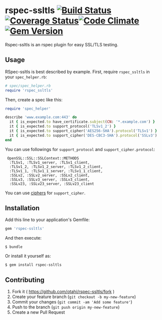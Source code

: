 # rspec-ssltls [![Build Status](https://travis-ci.org/otahi/rspec-ssltls.png?branch=master)](https://travis-ci.org/otahi/rspec-ssltls)[![Coverage Status](https://coveralls.io/repos/otahi/rspec-ssltls/badge.png?branch=master)](https://coveralls.io/r/otahi/rspec-ssltls?branch=master)[![Code Climate](https://codeclimate.com/github/otahi/rspec-ssltls.png)](https://codeclimate.com/github/otahi/rspec-ssltls)[![Gem Version](https://badge.fury.io/rb/rspec-ssltls.png)](http://badge.fury.io/rb/rspec-ssltls)


Rspec-ssltls is an rspec plugin for easy SSL/TLS testing.

## Usage

RSpec-ssltls is best described by example. First, require `rspec_ssltls` in your `spec_helper.rb`:

```ruby
# spec/spec_helper.rb
require 'rspec_ssltls'
```

Then, create a spec like this:

```ruby
require 'spec_helper'

describe 'www.example.com:443' do
  it { is_expected.to have_certificate.subject(CN: '*.example.com') }
  it { is_expected.to support_protocol('TLSv1_2') }
  it { is_expected.to support_cipher('AES256-SHA').protocol('TLSv1') }
  it { is_expected.to support_cipher('DES-CBC3-SHA').protocol('SSLv3') }
end
```

You can use followings for `support_protocol` and `support_cipher.protocol`:
```
 OpenSSL::SSL::SSLContext::METHODS
  :TLSv1, :TLSv1_server, :TLSv1_client,
  :TLSv1_2, :TLSv1_2_server, :TLSv1_2_client,
  :TLSv1_1, :TLSv1_1_server, :TLSv1_1_client,
  :SSLv2, :SSLv2_server, :SSLv2_client,
  :SSLv3, :SSLv3_server, :SSLv3_client,
  :SSLv23, :SSLv23_server, :SSLv23_client
```

You can use [ciphers](https://www.openssl.org/docs/apps/ciphers.html) for `support_cipher`.


## Installation

Add this line to your application's Gemfile:

```ruby
gem 'rspec-ssltls'
```

And then execute:

    $ bundle

Or install it yourself as:

    $ gem install rspec-ssltls

## Contributing

1. Fork it ( https://github.com/otahi/rspec-ssltls/fork )
2. Create your feature branch (`git checkout -b my-new-feature`)
3. Commit your changes (`git commit -am 'Add some feature'`)
4. Push to the branch (`git push origin my-new-feature`)
5. Create a new Pull Request
